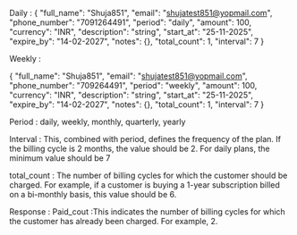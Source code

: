 Daily :
{
  "full_name": "Shuja851",
  "email": "shujatest851@yopmail.com",
  "phone_number": "7091264491",
  "period": "daily",
  "amount": 100,
  "currency": "INR",
  "description": "string",
  "start_at": "25-11-2025",
  "expire_by": "14-02-2027",
  "notes": {},
  "total_count": 1,
  "interval": 7
}

Weekly :

{
  "full_name": "Shuja851",
  "email": "shujatest851@yopmail.com",
  "phone_number": "709264491",
  "period": "weekly",
  "amount": 100,
  "currency": "INR",
  "description": "string",
  "start_at": "25-11-2025",
  "expire_by": "14-02-2027",
  "notes": {},
  "total_count": 1,
  "interval": 7
}

Period : daily, weekly, monthly, quarterly, yearly

Interval : This, combined with period, defines the frequency of the plan. If the billing cycle is 2 months, the value should be 2. For daily plans, the minimum value should be 7

total_count : The number of billing cycles for which the customer should be charged. For example, if a customer is buying a 1-year subscription billed on a bi-monthly basis, this value should be 6.

Response  : Paid_cout :This indicates the number of billing cycles for which the customer has already been charged. For example, 2.